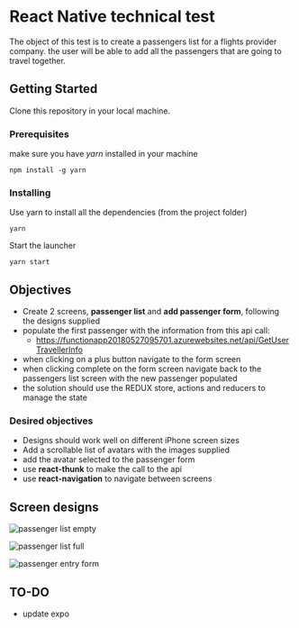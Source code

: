 # React Native technical test

The object of this test is to create a passengers list for a flights provider company. the user will be able to add all the passengers that are going to travel together.

## Getting Started

Clone this repository in your local machine.

### Prerequisites

make sure you have _yarn_ installed in your machine

```
npm install -g yarn
```

### Installing

Use yarn to install all the dependencies (from the project folder)

```
yarn
```

Start the launcher

```
yarn start
```

## Objectives

- Create 2 screens, **passenger list** and **add passenger form**, following the designs supplied
- populate the first passenger with the information from this api call:
  - https://functionapp20180527095701.azurewebsites.net/api/GetUserTravellerInfo
- when clicking on a plus button navigate to the form screen
- when clicking complete on the form screen navigate back to the passengers list screen with the new passenger populated
- the solution should use the REDUX store, actions and reducers to manage the state

### Desired objectives

- Designs should work well on different iPhone screen sizes
- Add a scrollable list of avatars with the images supplied
- add the avatar selected to the passenger form
- use **react-thunk** to make the call to the api
- use **react-navigation** to navigate between screens

## Screen designs

![passenger list empty](<https://github.com/Awaymo/react-native-technical-test/blob/master/test%20images/screens/small/Passenger%20List%20Default%20(Logged%20in%20state).png>)

![passenger list full](https://github.com/Awaymo/react-native-technical-test/blob/master/test%20images/screens/small/Passenger%20List%20Full.png)

![passenger entry form](https://github.com/Awaymo/react-native-technical-test/blob/master/test%20images/screens/small/Passenger%20List%20Add%20Traveller.png)

## TO-DO

- update expo

